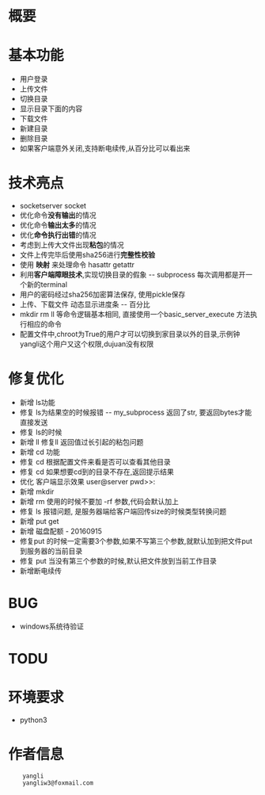 # 概要

# 基本功能

* 用户登录
* 上传文件
* 切换目录
* 显示目录下面的内容
* 下载文件
* 新建目录
* 删除目录
* 如果客户端意外关闭,支持断电续传,从百分比可以看出来

# 技术亮点

* socketserver socket
* 优化命令**没有输出**的情况
* 优化命令**输出太多**的情况
* 优化**命令执行出错**的情况
* 考虑到上传大文件出现**粘包**的情况
* 文件上传完毕后使用sha256进行**完整性校验**
* 使用 **映射** 来处理命令 hasattr getattr
* 利用**客户端障眼技术**,实现切换目录的假象 -- subprocess 每次调用都是开一个新的terminal
* 用户的密码经过sha256加密算法保存, 使用pickle保存
* 上传、下载文件 动态显示进度条 -- 百分比
* mkdir rm ll 等命令逻辑基本相同, 直接使用一个basic_server_execute 方法执行相应的命令
* 配置文件中,chroot为True的用户才可以切换到家目录以外的目录,示例钟 yangli这个用户又这个权限,dujuan没有权限



# 修复优化

* 新增 ls功能
* 修复 ls为结果空的时候报错 -- my_subprocess 返回了str, 要返回bytes才能直接发送
* 修复 ls的时候
* 新增 ll 修复ll 返回值过长引起的粘包问题
* 新增 cd 功能
* 修复 cd 根据配置文件来看是否可以查看其他目录
* 修复 cd 如果想要cd到的目录不存在,返回提示结果
* 优化 客户端显示效果 user@server pwd>>:
* 新增 mkdir
* 新增 rm 使用的时候不要加 -rf 参数,代码会默认加上
* 修复 ls 报错问题, 是服务器端给客户端回传size的时候类型转换问题
* 新增 put get
* 新增 磁盘配额 - 20160915
* 修复put 的时候一定需要3个参数,如果不写第三个参数,就默认加到把文件put到服务器的当前目录
* 修复 put 当没有第三个参数的时候,默认把文件放到当前工作目录
* 新增断电续传

# BUG

* windows系统待验证

# TODU


# 环境要求

* python3

# 作者信息

        yangli
        yangliw3@foxmail.com